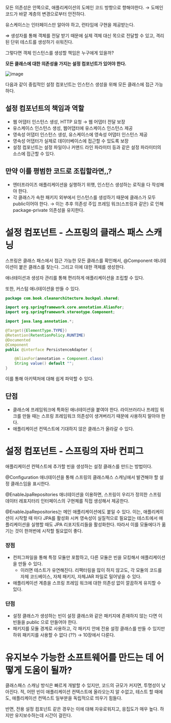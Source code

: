 모든 의존성은 안쪽으로, 애플리케이션의 도메인 코드 방향으로 향해야한다. → 도메인 코드가 바깥 계층의 변경으로부터 안전하다. 

유스케이스는 인터페이스만 알아야 하고, 런타임에 구현을 제공받는다. 

⇒ 생성자를 통해 객체를 전달 받기 때문에 실제 객체 대신 목으로 전달할 수 있고, 격리된 단위 테스트를 생성하기 쉬워진다. 

그렇다면 객체 인스턴스를 생성할 책임은 누구에게 있을까? 

**모든 클래스에 대한 의존성을 가지는 설정 컴포넌트가 있어야 한다.** 

![image](https://github.com/ZI-won-ZONE-ha/CS_JONGJIBU/assets/87687210/1ba34281-90dc-4c89-80e7-9e12c2cf0a8d)

다음과 같이 중립적인 설정 컴포넌트는 인스턴스 생성을 위해 모든 클래스에 접근 가능하다. 

## 설정 컴포넌트의 책임과 역할

- 웹 어댑터 인스턴스 생성, HTTP 요청 → 웹 어댑터 전달 보장
- 유스케이스 인스턴스 생성, 웹어댑터에 유스케이스 인스턴스 제공
- 영속성 어댑터 인스턴스 생성, 유스케이스에 영속성 어댑터 인스턴스 제공
- 영속성 어댑터가 실제로 데이터베이스에 접근할 수 있도록 보장
- 설정 컴포넌트는 설정 파일이나 커맨드 라인 파라미터 등과 같은 설정 파라미터의 소스에 접근할 수 있다.

## 만약 이를 평범한 코드로 조립할라면,,?

- 엔터프라이즈 애플리케이션을 실행하기 위햇, 인스턴스 생성하는 로직을 다 작성해야 한다.
- 각 클래스가 속한 패키지 외부에서 인스턴스를 생성하기 때문에 클래스가 모두 public이어야 한다. → 이는 추후 의존성 주입 프레임 워크(스프링과 같은) 로 인해 package-private 의존성을 유지한다.

# 설정 컴포넌트 - 스프링의 클래스 패스 스캐닝

스프링은 클래스 패스에서 접근 가능한 모든 클래스를 확인해서, @Component 애너테이션이 붙은 클래스를 찾는다. 그리고 이에 대한 객체를 생성한다.

애너테이션과 생성자 관리를 통해 편리하게 애플리케이션을 조립할 수 있다.

또한, 커스텀 애너테이션을 만들 수 있다. 

```java
package com.book.cleanarchitecture.buckpal.shared;

import org.springframework.core.annotation.AliasFor;
import org.springframework.stereotype.Component;

import java.lang.annotation.*;

@Target({ElementType.TYPE})
@Retention(RetentionPolicy.RUNTIME)
@Documented
@Component
public @interface PersistenceAdapter {

    @AliasFor(annotation = Component.class)
    String value() default "";
}
```

이를 통해 아키텍처에 대해 쉽게 파악할 수 있다. 

## 단점

- 클래스에 프레임워크에 특화된 애너테이션을 붙여야 한다. 라이브러리나 프레임 워크를 만들 때는 스프링 프레임워크 의존성이 생겨버리기 때문에 사용하지 말아야 한다.
- 애플리케이션 컨텍스트에 기대하지 않은 클래스가 올라갈 수 있다.

# 설정 컴포넌트 - 스프링의 자바 컨피그

애플리케이션 컨텍스트에 추가할 빈을 생성하는 설정 클래스를 만드는 방법이다. 

@Configuration 애너테이션을 통해 스프링의 클래스패스 스캐닝에서 발견해야 할 설정 클래스임을 표시한다. 

@EnableJpaRepositories 애너테이션을 이용하면, 스프링이 우리가 정의한 스프링 데이터 레포지터리 인터페이스의 구현체를 직접 생성해서 제공한다. 

@EnableJpaRepositories는 메인 애플리케이션에도 붙일 수 있다. 이는, 애플리케이션이 시작할 때 마다 JPA를 활성화 시켜 영속성이 실질적으로 필요없는 테스트에서 애플리케이션을 실행할 때도 JPA 리포지토리들을 활성화한다. 따라서 이를 모듈에다가 옮기는 것이 한꺼번에 시작할 필요없이 좋다. 

### 장점

- 컨피그파일을 통해 특정 모듈만 포함하고, 다른 모듈은 빈을 모킹해서 애플리케이션을 만들 수 있다.
    - 이러면 테스트가 유연해진다. 리팩터링을 많이 하지 않고도, 각 모듈의 코드를 자체 코드베이스, 자체 패키지, 자체JAR 파일로 밀어넣을 수 있다.
- 애플리케이션 계층을 스프링 프레임 워크에 대한 의존성 없이 깔끔하게 유지할 수 있다.

### 단점

- 설정 클래스가 생성하는 빈이 설정 클래스와 같은 패키지에 존재하지 않는 다면 이 빈들을 public 으로 만들어야 한다.
- 패키지를 모듈 경계로 사용하고, 각 패키지 안에 전용 설정 클래스를 만들 수 있지만 하위 패키지를 사용할 수 없다 (??) → 10장에서 다룬다.

# 유지보수 가능한 소프트웨어를 만드는 데 어떻게 도움이 될까?

클래스패스 스캐닝 방식은 빠르게 개발할 수 있지만, 코드의 규모가 커지면, 투명성이 낮아진다. 적, 어떤 빈이 애플리케이션 컨텍스트에 올라오는지 알 수없고, 테스트 할 때에도, 애플리케이션 컨텍스트 일부분을 독립적으로 띄우기 힘들다. 

반면, 전용 설정 컴포넌트 같은 경우는 이에 대해 자유로워지고, 응집도가 매우 높다. 하지만 유지보수하는데 시간이 걸린다.
